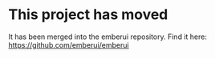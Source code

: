 # This project has moved

It has been merged into the emberui repository. Find it here: https://github.com/emberui/emberui
